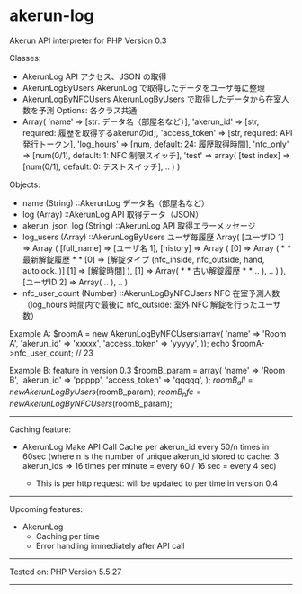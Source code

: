 # akerun-log
Akerun API interpreter for PHP
Version 0.3

Classes:
- AkerunLog
	API アクセス、JSON の取得
- AkerunLogByUsers
	AkerunLog で取得したデータをユーザ毎に整理
- AkerunLogByNFCUsers
	AkerunLogByUsers で取得したデータから在室人数を予測
Options:
各クラス共通
- Array(
	'name' => [str: データ名（部屋名など）],
	'akerun_id' => [str, required: 履歴を取得するakerunのid],
	'access_token' => [str, required: API発行トークン],
	'log_hours' => [num, default: 24: 履歴取得時間],
	'nfc_only' => [num(0/1), default: 1: NFC 制限スイッチ],
	'test' => array(
		[test index] => [num(0/1), default: 0: テストスイッチ],
		..
	)
  )

Objects:
- name		(String)		::AkerunLog	データ名（部屋名など）
- log		(Array)			::AkerunLog API 取得データ（JSON）
- akerun_json_log (String)	::AkerunLog API 取得エラーメッセージ
- log_users	(Array)			::AkerunLogByUsers ユーザ毎履歴
  Array(
  	[ユーザID 1] => Array (
		[full_name] => [ユーザ名 1],
		[history] => Array (
			[0] => Array (
				* * 最新解錠履歴 * *
				[0] => [解錠タイプ (nfc_inside, nfc_outside, hand, autolock..)]
				[1] => [解錠時間]
			),
			[1] => Array(
				* * 古い解錠履歴 * *
				..
			),
			..
		)
  	),
  	[ユーザID 2] => Array(
  		..
  	),
  	..
  )
- nfc_user_count (Number)	::AkerunLogByNFCUsers NFC 在室予測人数
（log_hours 時間内で最後に nfc_outside: 室外 NFC 解錠を行ったユーザ数）

Example A:
$roomA = new AkerunLogByNFCUsers(array(
	'name' => 'Room A',
	'akerun_id' => 'xxxxx',
	'access_token' => 'yyyyy',
));
echo $roomA->nfc_user_count;
// 23

Example B: feature in version 0.3
$roomB_param = array(
	'name' => 'Room B',
	'akerun_id' => 'ppppp',
	'access_token' => 'qqqqq',
);
$roomB_all = new AkerunLogByUsers($roomB_param);
$roomB_nfc = new AkerunLogByNFCUsers($roomB_param);

- - - - - - - - - - - - - - - - - -

Caching feature:

- AkerunLog
	Make API Call Cache per akerun_id every 50/n times in 60sec
	(where n is the number of unique akerun_id stored to cache: 3 akerun_ids
	=> 16 times per minute = every 60 / 16 sec = every 4 sec)

	* This is per http request: will be updated to per time in version 0.4

- - - - - - - - - - - - - - - - - -

Upcoming features:

- AkerunLog
	- Caching per time
	- Error handling immediately after API call

- - - - - - - - - - - - - - - - - -

Tested on:
PHP Version 5.5.27

- - - - - - - - - - - - - - - - - -
